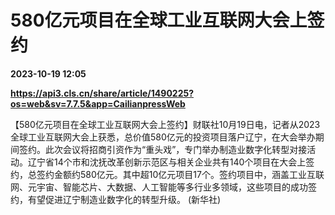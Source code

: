 # 580亿元项目在全球工业互联网大会上签约

**2023-10-19 12:05**

**https://api3.cls.cn/share/article/1490225?os=web&sv=7.7.5&app=CailianpressWeb**

【580亿元项目在全球工业互联网大会上签约】财联社10月19日电，记者从2023全球工业互联网大会上获悉，总价值580亿元的投资项目落户辽宁，在大会举办期间签约。此次会议将招商引资作为“重头戏”，专门举办制造业数字化转型对接活动。辽宁省14个市和沈抚改革创新示范区与相关企业共有140个项目在大会上签约，总签约金额约580亿元。其中超10亿元项目17个。签约项目中，涵盖工业互联网、元宇宙、智能芯片、大数据、人工智能等多行业多领域，这些项目的成功签约，有望促进辽宁制造业数字化的转型升级。 (新华社)